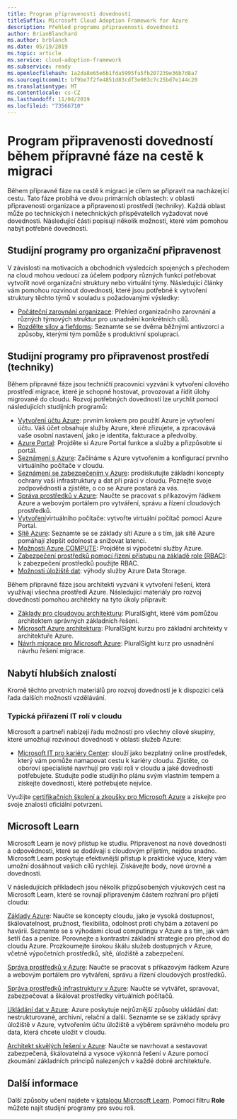 ```yaml
---
title: Program připravenosti dovedností
titleSuffix: Microsoft Cloud Adoption Framework for Azure
description: Přehled programu připravenosti dovedností
author: BrianBlanchard
ms.author: brblanch
ms.date: 05/19/2019
ms.topic: article
ms.service: cloud-adoption-framework
ms.subservice: ready
ms.openlocfilehash: 1a2da8e65e6b1fda5995fa5fb207239e36b7d8a7
ms.sourcegitcommit: bf9be7f2fe4851d83cdf3e083c7c25bd7e144c20
ms.translationtype: MT
ms.contentlocale: cs-CZ
ms.lasthandoff: 11/04/2019
ms.locfileid: "73566710"
---
```

# <a name="skills-readiness-path-during-the-ready-phase-of-a-migration-journey"></a>Program připravenosti dovedností během přípravné fáze na cestě k migraci

Během přípravné fáze na cestě k migraci je cílem se připravit na nacházející cestu. Tato fáze probíhá ve dvou primárních oblastech: v oblasti připravenosti organizace a připravenosti prostředí (techniky). Každá oblast může po technických i netechnických přispěvatelích vyžadovat nové dovednosti. Následující části popisují několik možností, které vám pomohou nabýt potřebné dovednosti.

## <a name="organizational-readiness-learning-paths"></a>Studijní programy pro organizační připravenost

V závislosti na motivacích a obchodních výsledcích spojených s přechodem na cloud mohou vedoucí za účelem podpory různých funkcí potřebovat vytvořit nové organizační struktury nebo virtuální týmy. Následující články vám pomohou rozvinout dovednosti, které jsou potřebné k vytvoření struktury těchto týmů v souladu s požadovanými výsledky:

- [Počáteční zarovnání organizace](./index.md): Přehled organizačního zarovnání a různých týmových struktur pro usnadnění konkrétních cílů.
- [Rozdělte siloy a fiefdoms](../organize/fiefdoms-silos.md): Seznamte se se dvěma běžnými antivzorci a způsoby, kterými tým pomůže s produktivní spoluprací.

## <a name="environmental-technical-readiness-learning-paths"></a>Studijní programy pro připravenost prostředí (techniky)

Během přípravné fáze jsou techničtí pracovníci vyzváni k vytvoření cílového prostředí migrace, které je schopné hostovat, provozovat a řídit úlohy migrované do cloudu. Rozvoj potřebných dovedností lze urychlit pomocí následujících studijních programů:

- [Vytvoření účtu Azure](https://docs.microsoft.com/learn/modules/create-an-azure-account): prvním krokem pro použití Azure je vytvoření účtu. Váš účet obsahuje služby Azure, které zřizujete, a zpracovává vaše osobní nastavení, jako je identita, fakturace a předvolby.
- [Azure Portal](https://docs.microsoft.com/learn/modules/tour-azure-portal): Projděte si Azure Portal funkce a služby a přizpůsobte si portál.
- [Seznámení s Azure](https://docs.microsoft.com/learn/modules/welcome-to-azure): Začínáme s Azure vytvořením a konfigurací prvního virtuálního počítače v cloudu.
- [Seznámení se zabezpečením v Azure](https://docs.microsoft.com/learn/modules/intro-to-security-in-azure): prodiskutujte základní koncepty ochrany vaší infrastruktury a dat při práci v cloudu. Poznejte svoje zodpovědnosti a zjistěte, o co se Azure postará za vás.
- [Správa prostředků v Azure](https://docs.microsoft.com/learn/paths/manage-resources-in-azure): Naučte se pracovat s příkazovým řádkem Azure a webovým portálem pro vytváření, správu a řízení cloudových prostředků.
- [Vytvoření](https://docs.microsoft.com/learn/modules/create-windows-virtual-machine-in-azure)virtuálního počítače: vytvořte virtuální počítač pomocí Azure Portal.
- [Sítě Azure](https://docs.microsoft.com/learn/modules/intro-to-azure-networking): Seznamte se se základy sítí Azure a s tím, jak sítě Azure pomáhají zlepšit odolnost a snižovat latenci.
- [Možnosti Azure COMPUTE](https://docs.microsoft.com/learn/modules/intro-to-azure-compute): Projděte si výpočetní služby Azure.
- [Zabezpečení prostředků pomocí řízení přístupu na základě role (RBAC)](https://docs.microsoft.com/learn/modules/secure-azure-resources-with-rbac): k zabezpečení prostředků použijte RBAC.
- [Možnosti úložiště dat](https://docs.microsoft.com/learn/modules/intro-to-data-in-azure/index): výhody služby Azure Data Storage.

Během přípravné fáze jsou architekti vyzváni k vytvoření řešení, která využívají všechna prostředí Azure. Následující materiály pro rozvoj dovedností pomohou architekty na tyto úkoly připravit:

- [Základy pro cloudovou architekturu](https://app.pluralsight.com/library/courses/cloud-architecture-foundations): PluralSight, které vám pomůžou architektem správných základních řešení.
- [Microsoft Azure architektura](https://app.pluralsight.com/library/courses/cloud-architecture-foundations): PluralSight kurzu pro základní architekty v architektuře Azure.
- [Návrh migrace pro Microsoft Azure](https://app.pluralsight.com/library/courses/cloud-architecture-foundations): PluralSight kurz pro usnadnění návrhu řešení migrace.

## <a name="deeper-skills-exploration"></a>Nabytí hlubších znalostí

Kromě těchto prvotních materiálů pro rozvoj dovedností je k dispozici celá řada dalších možností vzdělávání.

### <a name="typical-mappings-of-cloud-it-roles"></a>Typická přiřazení IT rolí v cloudu

Microsoft a partneři nabízejí řadu možností pro všechny cílové skupiny, které umožňují rozvinout dovednosti v oblasti služeb Azure:

- [Microsoft IT pro kariéry Center](https://www.microsoft.com/itpro): slouží jako bezplatný online prostředek, který vám pomůže namapovat cestu k kariéry cloudu. Zjistěte, co oboroví specialisté navrhují pro vaši roli v cloudu a jaké dovednosti potřebujete. Studujte podle studijního plánu svým vlastním tempem a získejte dovednosti, které potřebujete nejvíce.

Využijte [certifikačních školení a zkoušky pro Microsoft Azure](https://www.microsoft.com/learning/azure-certification.aspx) a získejte pro svoje znalosti oficiální potvrzení.

## <a name="microsoft-learn"></a>Microsoft Learn

Microsoft Learn je nový přístup ke studiu. Připravenost na nové dovednosti a odpovědnosti, které se dodávají s cloudovým přijetím, nejdou snadno. Microsoft Learn poskytuje efektivnější přístup k praktické výuce, který vám umožní dosáhnout vašich cílů rychleji. Získávejte body, nové úrovně a dovednosti.

V následujících příkladech jsou několik přizpůsobených výukových cest na Microsoft Learn, které se rovnají připraveným částem rozhraní pro přijetí cloudu:

[Základy Azure](https://docs.microsoft.com/learn/paths/azure-for-the-data-engineer): Naučte se koncepty cloudu, jako je vysoká dostupnost, škálovatelnost, pružnost, flexibilita, odolnost proti chybám a zotavení po havárii.  Seznamte se s výhodami cloud computingu v Azure a s tím, jak vám šetří čas a peníze. Porovnejte a kontrastní základní strategie pro přechod do cloudu Azure. Prozkoumejte širokou škálu služeb dostupných v Azure, včetně výpočetních prostředků, sítě, úložiště a zabezpečení.

[Správa prostředků v Azure](https://docs.microsoft.com/learn/paths/azure-for-the-data-engineer): Naučte se pracovat s příkazovým řádkem Azure a webovým portálem pro vytváření, správu a řízení cloudových prostředků.

[Správa prostředků infrastruktury v Azure](https://docs.microsoft.com/learn/paths/administer-infrastructure-resources-in-azure): Naučte se vytvářet, spravovat, zabezpečovat a škálovat prostředky virtuálních počítačů.

[Ukládání dat v Azure](https://docs.microsoft.com/learn/paths/store-data-in-azure): Azure poskytuje nejrůznější způsoby ukládání dat: nestrukturované, archivní, relační a další. Seznamte se se základy správy úložiště v Azure, vytvořením účtu úložiště a výběrem správného modelu pro data, která chcete uložit v cloudu.

[Architekt skvělých řešení v Azure](https://docs.microsoft.com/learn/paths/architect-great-solutions-in-azure): Naučte se navrhovat a sestavovat zabezpečená, škálovatelná a vysoce výkonná řešení v Azure pomocí zkoumání základních principů nalezených v každé dobré architektuře.

## <a name="learn-more"></a>Další informace

Další způsoby učení najdete v [katalogu Microsoft Learn](https://docs.microsoft.com/learn/browse). Pomocí filtru **Role** můžete najít studijní programy pro svou roli.
